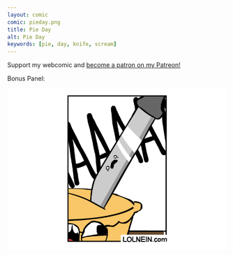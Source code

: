 ```yaml
---
layout: comic
comic: pieday.png
title: Pie Day
alt: Pie Day
keywords: [pie, day, knife, scream]
---
```


Support my webcomic and [become a patron on my Patreon!](https://www.patreon.com/lolnein)

Bonus Panel:

![Pie Day Bonus Panel](/images/pieday_bonus.png)